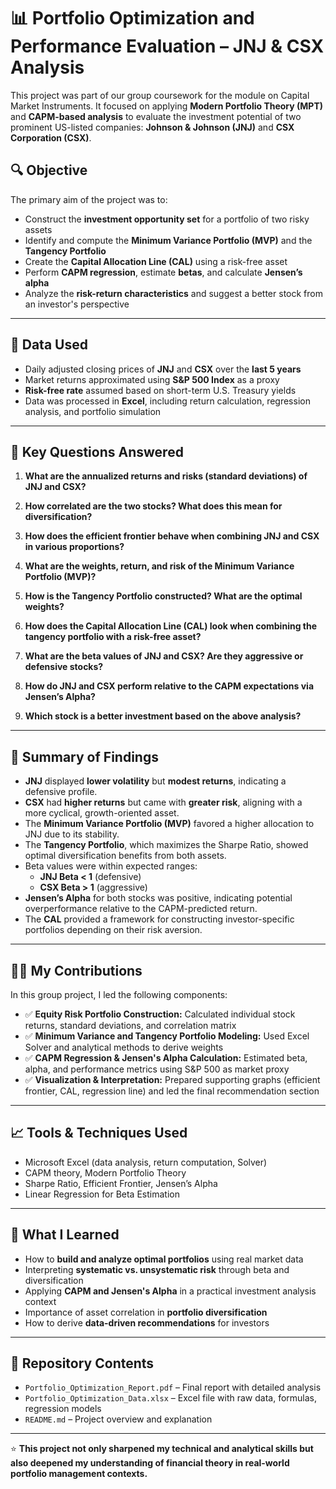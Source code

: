 # 📊 Portfolio Optimization and Performance Evaluation – JNJ & CSX Analysis

This project was part of our group coursework for the module on Capital Market Instruments. It focused on applying **Modern Portfolio Theory (MPT)** and **CAPM-based analysis** to evaluate the investment potential of two prominent US-listed companies: **Johnson & Johnson (JNJ)** and **CSX Corporation (CSX)**.

## 🔍 Objective

The primary aim of the project was to:
- Construct the **investment opportunity set** for a portfolio of two risky assets
- Identify and compute the **Minimum Variance Portfolio (MVP)** and the **Tangency Portfolio**
- Create the **Capital Allocation Line (CAL)** using a risk-free asset
- Perform **CAPM regression**, estimate **betas**, and calculate **Jensen’s alpha**
- Analyze the **risk-return characteristics** and suggest a better stock from an investor's perspective

---

## 🧾 Data Used

- Daily adjusted closing prices of **JNJ** and **CSX** over the **last 5 years**
- Market returns approximated using **S&P 500 Index** as a proxy
- **Risk-free rate** assumed based on short-term U.S. Treasury yields
- Data was processed in **Excel**, including return calculation, regression analysis, and portfolio simulation

---

## 🧠 Key Questions Answered

1. **What are the annualized returns and risks (standard deviations) of JNJ and CSX?**

2. **How correlated are the two stocks? What does this mean for diversification?**

3. **How does the efficient frontier behave when combining JNJ and CSX in various proportions?**

4. **What are the weights, return, and risk of the Minimum Variance Portfolio (MVP)?**

5. **How is the Tangency Portfolio constructed? What are the optimal weights?**

6. **How does the Capital Allocation Line (CAL) look when combining the tangency portfolio with a risk-free asset?**

7. **What are the beta values of JNJ and CSX? Are they aggressive or defensive stocks?**

8. **How do JNJ and CSX perform relative to the CAPM expectations via Jensen’s Alpha?**

9. **Which stock is a better investment based on the above analysis?**

---

## 📌 Summary of Findings

- **JNJ** displayed **lower volatility** but **modest returns**, indicating a defensive profile.
- **CSX** had **higher returns** but came with **greater risk**, aligning with a more cyclical, growth-oriented asset.
- The **Minimum Variance Portfolio (MVP)** favored a higher allocation to JNJ due to its stability.
- The **Tangency Portfolio**, which maximizes the Sharpe Ratio, showed optimal diversification benefits from both assets.
- Beta values were within expected ranges:
  - **JNJ Beta < 1** (defensive)
  - **CSX Beta > 1** (aggressive)
- **Jensen’s Alpha** for both stocks was positive, indicating potential overperformance relative to the CAPM-predicted return.
- The **CAL** provided a framework for constructing investor-specific portfolios depending on their risk aversion.

---

## 👨‍💻 My Contributions

In this group project, I led the following components:

- ✅ **Equity Risk Portfolio Construction:** Calculated individual stock returns, standard deviations, and correlation matrix
- ✅ **Minimum Variance and Tangency Portfolio Modeling:** Used Excel Solver and analytical methods to derive weights
- ✅ **CAPM Regression & Jensen's Alpha Calculation:** Estimated beta, alpha, and performance metrics using S&P 500 as market proxy
- ✅ **Visualization & Interpretation:** Prepared supporting graphs (efficient frontier, CAL, regression line) and led the final recommendation section

---

## 📈 Tools & Techniques Used

- Microsoft Excel (data analysis, return computation, Solver)
- CAPM theory, Modern Portfolio Theory
- Sharpe Ratio, Efficient Frontier, Jensen’s Alpha
- Linear Regression for Beta Estimation

---

## 🧠 What I Learned

- How to **build and analyze optimal portfolios** using real market data
- Interpreting **systematic vs. unsystematic risk** through beta and diversification
- Applying **CAPM and Jensen's Alpha** in a practical investment analysis context
- Importance of asset correlation in **portfolio diversification**
- How to derive **data-driven recommendations** for investors

---

## 📂 Repository Contents

- `Portfolio_Optimization_Report.pdf` – Final report with detailed analysis
- `Portfolio_Optimization_Data.xlsx` – Excel file with raw data, formulas, regression models
- `README.md` – Project overview and explanation

---

⭐ **This project not only sharpened my technical and analytical skills but also deepened my understanding of financial theory in real-world portfolio management contexts.**

